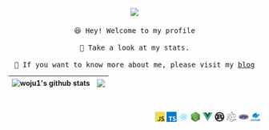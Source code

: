 <p align="center">
  <img src="https://user-images.githubusercontent.com/5679180/79618120-0daffb80-80be-11ea-819e-d2b0fa904d07.gif" width="27px">
  <br><br />
  <samp>
    😆 Hey! Welcome to my profile
    <br />
    <br />🍉 Take a look at my stats. 
    <br />
    <br />🌱 If you want to know more about me, please visit my <a href="http://www.guyinjie.icu/">blog</a>
    <br />
  </samp>

| <a> <img align="center" src="https://github-readme-stats.vercel.app/api?username=woju1&show_icons=true&include_all_commits=true&theme=buefy&hide_border=true" alt="woju1's github stats" /> </a> | <a> <img align="center" src="https://github-readme-stats.vercel.app/api/top-langs/?username=woju1&layout=compact&theme=buefy&hide_border=true" /> </a> | 
| ------------- | ------------- |

</p>

<!---- #### Top Repositories


<a href="https://github.com/wangyang0210/Cnblogs-Theme">
  <img align="center" src="https://github-readme-stats.vercel.app/api/pin/?username=wangyang0210&repo=Cnblogs-Theme&theme=buefy" />
</a>
<a href="https://github.com/wangyang0210/wangyang0210.github.io">
  <img align="center" src="https://github-readme-stats.vercel.app/api/pin/?username=woju1&repo=woju1.github.io&theme=buefy" />
</a> ----!>

<br />

<p align="right">
<a><img height="20" alt="javascript" src="https://raw.githubusercontent.com/github/explore/80688e429a7d4ef2fca1e82350fe8e3517d3494d/topics/javascript/javascript.png"></a>
<a><img height="20" alt="typescript" src="https://raw.githubusercontent.com/github/explore/80688e429a7d4ef2fca1e82350fe8e3517d3494d/topics/typescript/typescript.png"></a>
<a><img height="20" alt="react" src="https://raw.githubusercontent.com/github/explore/80688e429a7d4ef2fca1e82350fe8e3517d3494d/topics/react/react.png"></a>
<a><img height="20" alt="nodejs" src="https://raw.githubusercontent.com/github/explore/80688e429a7d4ef2fca1e82350fe8e3517d3494d/topics/nodejs/nodejs.png"></a> 
<a><img height="20" alt="vue" src="https://raw.githubusercontent.com/github/explore/80688e429a7d4ef2fca1e82350fe8e3517d3494d/topics/vue/vue.png"></a> 
<a><img height="20" alt="docker" src="https://raw.githubusercontent.com/github/explore/80688e429a7d4ef2fca1e82350fe8e3517d3494d/topics/rust/rust.png"></a> 
<a><img height="20" alt="electron" src="https://raw.githubusercontent.com/github/explore/80688e429a7d4ef2fca1e82350fe8e3517d3494d/topics/electron/electron.png"></a> 
<a><img height="20" alt="php" src="https://raw.githubusercontent.com/github/explore/ccc16358ac4530c6a69b1b80c7223cd2744dea83/topics/php/php.png"></a> 
<a><img height="20" alt="docker" src="https://raw.githubusercontent.com/github/explore/80688e429a7d4ef2fca1e82350fe8e3517d3494d/topics/docker/docker.png"></a> 
</p>
